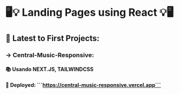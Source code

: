 # 🖥💡 Landing Pages using React 💡🖥

## 📂 Latest to First Projects:
### -> Central-Music-Responsive:
#### 📚 Usando NEXT.JS, TAILWINDCSS
#### 🔖 Deployed: ´´´https://central-music-responsive.vercel.app´´´
